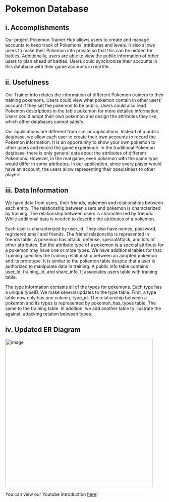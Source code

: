 # Pokemon Database

## i.	Accomplishments
Our project Pokemon Trainer Hub allows users to create and manage accounts to keep track of Pokemons’ attributes and levels. It also allows users to make their Pokemon info private so that this can be hidden for battles. Additionally, users are able to view the public information of other users to plan ahead of battles. Users could synchronize their accounts in this database with their game accounts in real life.

## ii. Usefulness
Our Trainer info relates the information of different Pokemon trainers to their training pokemons. Users could view what pokemon contain in other users’ account if they set the pokemon to be public. Users could also read Pokemon descriptions in the table pokemon for more detailed information. Users could adopt their own pokemon and design the attributes they like, which other databases cannot satisfy. 

Our applications are different from similar applications. Instead of a public database, we allow each user to create their own accounts to record the Pokemon information. It is an opportunity to show your own pokemon to other users and record the game experience. In the traditional Pokemon database, there is only general data about the attributes of different Pokemons. However, in the real game, even pokemon with the same type would differ in some attributes. In our application, since every player would have an account, the users allow representing their specialness to other players.

## iii. Data Information
We have data from users, their friends, pokemon and relationships between each entity. The relationship between users and pokemon is characterized by training. The relationship between users is characterized by friends. While additional data is needed to describe the attributes of a pokemon. 

Each user is characterized by user_id. They also have names, password, registered email and friends. The friend relationship is represented in friends table. A pokemon has attack, defense, specialAttack, and lots of other attributes. But the attribute type of a pokemon is a special attribute for a pokemon may have one or more types. We have additional tables for that. Training specifies the training relationship between an adopted pokemon and its prototype. It is similar to the pokemon table despite that a user is authorized to manipulate data in training. A public info table contains user_id, training_id, and share_info. It associates users table with training table. 

The type information contains all of the types for pokemons. Each type has a unique typeID. We make several updates to the type table. First, a type table now only has one column, type_id. The relationship between a pokemon and its types is represented by pokemon_has_types table. The same to the training table. In addition, we add another table to illustrate the against, attacking relation between types. 

## iv. Updated ER Diagram

<img width="468" alt="image" src="https://user-images.githubusercontent.com/55035176/164086432-19882580-0fd4-4352-afe5-0a1dc58c4d2c.png">



You can view our Youtube introduction [here](https://www.youtube.com/watch?v=Zz0TVae4bNk)! 
